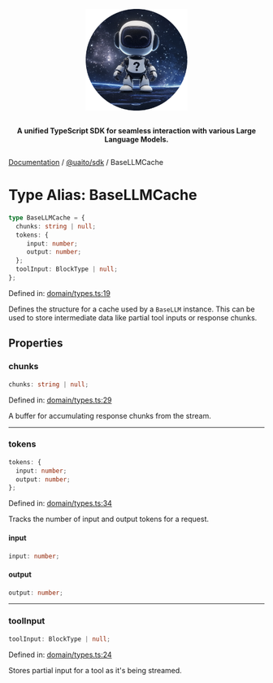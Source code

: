 <div style="display:flex; flex-direction:column; align-items:center;">
<p align="center">
  <img src="../UAITO.png" alt="UAITO Logo" width="200"/>
</p>

<p align="center">
  <strong>A unified TypeScript SDK for seamless interaction with various Large Language Models.</strong>
</p>
</div>

[Documentation](README.md) / [@uaito/sdk](@uaito.sdk.md) / BaseLLMCache

# Type Alias: BaseLLMCache

```ts
type BaseLLMCache = {
  chunks: string | null;
  tokens: {
     input: number;
     output: number;
  };
  toolInput: BlockType | null;
};
```

Defined in: [domain/types.ts:19](https://github.com/elribonazo/uaito/blob/21a549544853753e42a17dde391efee677cbe2b5/packages/sdk/src/domain/types.ts#L19)

Defines the structure for a cache used by a `BaseLLM` instance.
This can be used to store intermediate data like partial tool inputs or response chunks.

## Properties

### chunks

```ts
chunks: string | null;
```

Defined in: [domain/types.ts:29](https://github.com/elribonazo/uaito/blob/21a549544853753e42a17dde391efee677cbe2b5/packages/sdk/src/domain/types.ts#L29)

A buffer for accumulating response chunks from the stream.

***

### tokens

```ts
tokens: {
  input: number;
  output: number;
};
```

Defined in: [domain/types.ts:34](https://github.com/elribonazo/uaito/blob/21a549544853753e42a17dde391efee677cbe2b5/packages/sdk/src/domain/types.ts#L34)

Tracks the number of input and output tokens for a request.

#### input

```ts
input: number;
```

#### output

```ts
output: number;
```

***

### toolInput

```ts
toolInput: BlockType | null;
```

Defined in: [domain/types.ts:24](https://github.com/elribonazo/uaito/blob/21a549544853753e42a17dde391efee677cbe2b5/packages/sdk/src/domain/types.ts#L24)

Stores partial input for a tool as it's being streamed.

